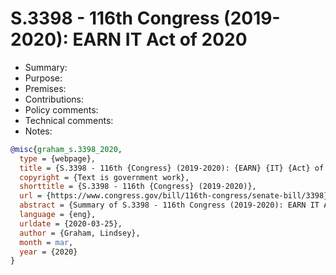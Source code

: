 # S.3398 - 116th Congress (2019-2020): EARN IT Act of 2020

- Summary:
- Purpose:
- Premises:
- Contributions:
- Policy comments:
- Technical comments:
- Notes:

```bib
@misc{graham_s.3398_2020,
  type = {webpage},
  title = {S.3398 - 116th {Congress} (2019-2020): {EARN} {IT} {Act} of 2020},
  copyright = {Text is government work},
  shorttitle = {S.3398 - 116th {Congress} (2019-2020)},
  url = {https://www.congress.gov/bill/116th-congress/senate-bill/3398},
  abstract = {Summary of S.3398 - 116th Congress (2019-2020): EARN IT Act of 2020},
  language = {eng},
  urldate = {2020-03-25},
  author = {Graham, Lindsey},
  month = mar,
  year = {2020}
}
```
